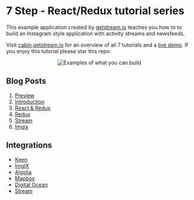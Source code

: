 # 7 Step - React/Redux tutorial series

This example application created by [getstream.io](https://getstream.io/?ref=github_stream_react_example) teaches you how to to build an Instagram style application with activity streams and newsfeeds. 

Visit [cabin.getstream.io](http://cabin.getstream.io/) for an overview of all 7 tutorials and a [live demo](http://cabin.getstream.io/demo). If you enjoy this tutorial please star this repo.

<p align="center">
  <img src="https://stream-cabin.s3.amazonaws.com/defaults/Cabin_Github@2x.png" alt="Examples of what you can build" title="What you can build"/>
</p>

## Blog Posts

1. [Preview](http://blog.getstream.io/react-redux-example-app-tutorials-preview/)
2. [Introduction](http://blog.getstream.io/cabin-react-redux-example-app-introduction/)
3. [React & Redux](http://blog.getstream.io/cabin-react-redux-example-app-react/)
4. [Redux](http://blog.getstream.io/cabin-react-redux-example-app-redux/)
5. [Stream](http://blog.getstream.io/cabin-react-redux-example-app-stream/)
6. [Imgix](http://blog.getstream.io/cabin-react-redux-example-app-imgix/)

## Integrations

* [Keen](https://keen.io/)
* [ImgIX](http://imgix.com/)
* [Algolia](https://www.algolia.com/)
* [Mapbox](https://www.mapbox.com/)
* [Digital Ocean](https://www.digitalocean.com/)
* [Stream](https://getstream.io)
